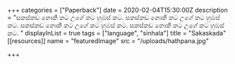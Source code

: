 +++
categories = ["Paperback"]
date = 2020-02-04T15:30:00Z
description = "සකස්කඩ නොකී කට උගේ කට හුඹස් කට. සකස්කඩ නොකී කට උගේ කට හුඹස් කට. සකස්කඩ නොකී කට උගේ කට හුඹස් කට. සකස්කඩ නොකී කට උගේ කට හුඹස් කට. "
displayInList = true
tags = ["language", "sinhala"]
title = "Sakaskada"
[[resources]]
name = "featuredImage"
src = "/uploads/hathpana.jpg"

+++
